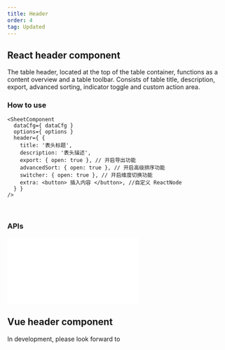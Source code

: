 ```yaml
---
title: Header
order: 4
tag: Updated
---
```


## React header component

The table header, located at the top of the table container, functions as a content overview and a table toolbar. Consists of table title, description, export, advanced sorting, indicator toggle and custom action area.

### How to use

```tsx
<SheetComponent
  dataCfg={ dataCfg }
  options={ options }
  header={ {
    title: '表头标题',
    description: '表头描述',
    export: { open: true }, // 开启导出功能
    advancedSort: { open: true }, // 开启高级排序功能
    switcher: { open: true }, // 开启维度切换功能
    extra: <button> 插入内容 </button>, //自定义 ReactNode
  } }
/>
```

<br>

<Playground path="react-component/header/demo/default.tsx" rid="container" height="400"></Playground>

### APIs

<embed src="@/docs/common/header.en.md"></embed>

## Vue header component

In development, please look forward to
